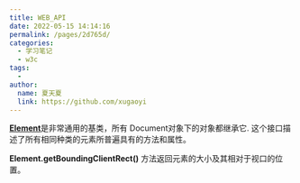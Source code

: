 ```yaml
---
title: WEB_API
date: 2022-05-15 14:14:16
permalink: /pages/2d765d/
categories:
  - 学习笔记
  - w3c
tags:
  - 
author: 
  name: 夏天夏
  link: https://github.com/xugaoyi
---
```

[**Element**](https://developer.mozilla.org/zh-CN/docs/Web/API/Element)是非常通用的基类，所有 Document对象下的对象都继承它. 这个接口描述了所有相同种类的元素所普遍具有的方法和属性。

**Element.getBoundingClientRect()**
方法返回元素的大小及其相对于视口的位置。

